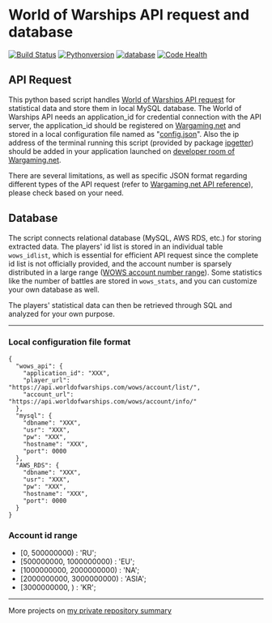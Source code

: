 # World of Warships API request and database

[![Build Status](https://travis-ci.com/WilliamOnVoyage/WOWS_stats.svg?token=mAvX7VnJxpyB9MUv3mSv&branch=master)](https://travis-ci.com/WilliamOnVoyage/WOWS_stats) [![Pythonversion](https://img.shields.io/badge/python-3.5-blue.svg)](https://sourceforge.net/projects/winpython/files/WinPython_3.5/3.5.2.3/) [![database](https://img.shields.io/badge/mysql-5.5-orange.svg)](https://dev.mysql.com/downloads/windows/installer/5.5.html) [![Code Health](https://landscape.io/github/WilliamOnVoyage/WOWS_stats/master/landscape.svg?style=flat&badge_auth_token=d93c6fcebdf2479295bb05dc33fe44c3)](https://landscape.io/github/WilliamOnVoyage/WOWS_stats/master)

## API Request
This python based script handles [World of Warships API request](https://developers.wargaming.net/) for statistical data and store them in local MySQL database. The World of Warships API needs an application_id for credential connection with the API server, the application_id should be registered on [Wargaming.net](https://developers.wargaming.net/applications/) and stored in a local configuration file named as "[config.json](#local-configuration-file-format)". Also the ip address of the terminal running this script (provided by package [ipgetter](https://pypi.python.org/pypi/ipgetter/0.6)) should be added in your application launched on [developer room of Wargaming.net](https://developers.wargaming.net/applications/).

There are several limitations, as well as specific JSON format regarding different types of the API request (refer to [Wargaming.net API reference](https://developers.wargaming.net/reference/all/wot/account/list/?application_id=bc7a1942582313fd553a85240bd491c8&r_realm=ru)), please check based on your need.

## Database

The script connects relational database (MySQL, AWS RDS, etc.) for storing extracted data. The players' id list is stored in an individual table `wows_idlist`, which is essential for efficient API request since the complete id list is not officially provided, and the account number is sparsely distributed in a large range ([WOWS account number range](#account-id-range)). Some statistics like the number of battles are stored in `wows_stats`, and you can customize your own database as well.

The players' statistical data can then be retrieved through SQL and analyzed for your own purpose.

----
### Local configuration file format
```
{
  "wows_api": {
    "application_id": "XXX",
    "player_url": "https://api.worldofwarships.com/wows/account/list/",
    "account_url": "https://api.worldofwarships.com/wows/account/info/"
  },
  "mysql": {
    "dbname": "XXX",
    "usr": "XXX",
    "pw": "XXX",
    "hostname": "XXX",
    "port": 0000
  },
  "AWS_RDS": {
    "dbname": "XXX",
    "usr": "XXX",
    "pw": "XXX",
    "hostname": "XXX",
    "port": 0000
  }
}
```
### Account id range
* [0, 500000000) : 'RU';
* [500000000, 1000000000) : 'EU';
* [1000000000, 2000000000) : 'NA';
* [2000000000, 3000000000) : 'ASIA';
* [3000000000, ) : 'KR';

---
More projects on [my private repository summary](https://williamonvoyage.github.io/Private-Repository-Summary/)
